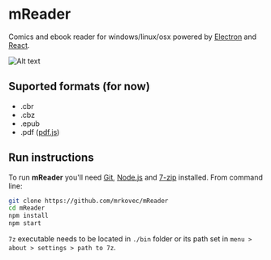 # mReader

Comics and ebook reader for windows/linux/osx powered by [Electron](http://electron.atom.io/) and [React](https://facebook.github.io/react/).

![Alt text](https://github.com/mrkovec/mReader/raw/master/screenshot.gif "mReader screenshot")

## Suported formats (for now)

- .cbr
- .cbz
- .epub
- .pdf ([pdf.js](https://mozilla.github.io/pdf.js/))

## Run instructions

To run **mReader** you'll need [Git](https://git-scm.com), [Node.js](https://nodejs.org/en/download/) and [7-zip](http://www.7-zip.org/download.html) installed. From command line:

```bash
git clone https://github.com/mrkovec/mReader
cd mReader
npm install
npm start
```

`7z` executable needs to be located in `./bin` folder or its path set in `menu > about > settings > path to 7z`.
